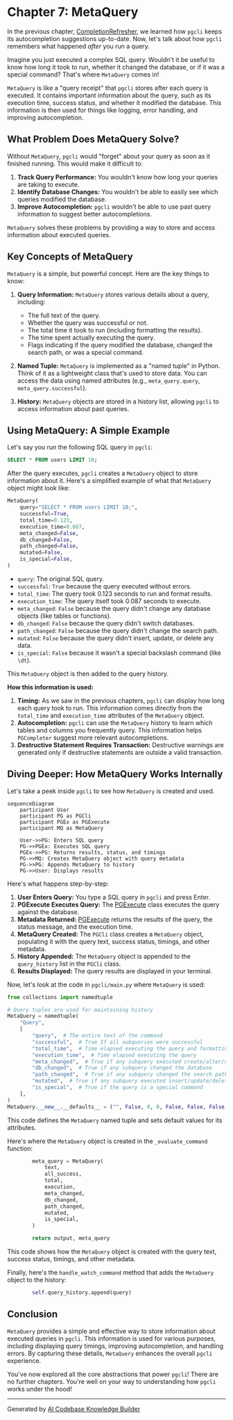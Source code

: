 # Chapter 7: MetaQuery

In the previous chapter, [CompletionRefresher](06_completionrefresher.md), we learned how `pgcli` keeps its autocompletion suggestions up-to-date. Now, let's talk about how `pgcli` remembers what happened *after* you run a query.

Imagine you just executed a complex SQL query. Wouldn't it be useful to know how long it took to run, whether it changed the database, or if it was a special command? That's where `MetaQuery` comes in!

`MetaQuery` is like a "query receipt" that `pgcli` stores after each query is executed. It contains important information about the query, such as its execution time, success status, and whether it modified the database. This information is then used for things like logging, error handling, and improving autocompletion.

## What Problem Does MetaQuery Solve?

Without `MetaQuery`, `pgcli` would "forget" about your query as soon as it finished running. This would make it difficult to:

1.  **Track Query Performance:** You wouldn't know how long your queries are taking to execute.
2.  **Identify Database Changes:** You wouldn't be able to easily see which queries modified the database.
3.  **Improve Autocompletion:** `pgcli` wouldn't be able to use past query information to suggest better autocompletions.

`MetaQuery` solves these problems by providing a way to store and access information about executed queries.

## Key Concepts of MetaQuery

`MetaQuery` is a simple, but powerful concept. Here are the key things to know:

1.  **Query Information:** `MetaQuery` stores various details about a query, including:
    *   The full text of the query.
    *   Whether the query was successful or not.
    *   The total time it took to run (including formatting the results).
    *   The time spent actually executing the query.
    *   Flags indicating if the query modified the database, changed the search path, or was a special command.

2.  **Named Tuple:** `MetaQuery` is implemented as a "named tuple" in Python. Think of it as a lightweight class that's used to store data. You can access the data using named attributes (e.g., `meta_query.query`, `meta_query.successful`).

3.  **History:** `MetaQuery` objects are stored in a history list, allowing `pgcli` to access information about past queries.

## Using MetaQuery: A Simple Example

Let's say you run the following SQL query in `pgcli`:

```sql
SELECT * FROM users LIMIT 10;
```

After the query executes, `pgcli` creates a `MetaQuery` object to store information about it. Here's a simplified example of what that `MetaQuery` object might look like:

```python
MetaQuery(
    query="SELECT * FROM users LIMIT 10;",
    successful=True,
    total_time=0.123,
    execution_time=0.087,
    meta_changed=False,
    db_changed=False,
    path_changed=False,
    mutated=False,
    is_special=False,
)
```

*   `query`: The original SQL query.
*   `successful`: `True` because the query executed without errors.
*   `total_time`: The query took 0.123 seconds to run and format results.
*   `execution_time`: The query itself took 0.087 seconds to execute.
*   `meta_changed`: `False` because the query didn't change any database objects (like tables or functions).
*   `db_changed`: `False` because the query didn't switch databases.
*   `path_changed`: `False` because the query didn't change the search path.
*   `mutated`: `False` because the query didn't insert, update, or delete any data.
*   `is_special`: `False` because it wasn't a special backslash command (like `\dt`).

This `MetaQuery` object is then added to the query history.

**How this information is used:**

1.  **Timing:** As we saw in the previous chapters, `pgcli` can display how long each query took to run. This information comes directly from the `total_time` and `execution_time` attributes of the `MetaQuery` object.
2.  **Autocompletion:** `pgcli` can use the `MetaQuery` history to learn which tables and columns you frequently query. This information helps `PGCompleter` suggest more relevant autocompletions.
3. **Destructive Statement Requires Transaction:** Destructive warnings are generated only if destructive statements are outside a valid transaction.

## Diving Deeper: How MetaQuery Works Internally

Let's take a peek inside `pgcli` to see how `MetaQuery` is created and used.

```mermaid
sequenceDiagram
    participant User
    participant PG as PGCli
    participant PGEx as PGExecute
    participant MQ as MetaQuery

    User->>PG: Enters SQL query
    PG->>PGEx: Executes SQL query
    PGEx->>PG: Returns results, status, and timings
    PG->>MQ: Creates MetaQuery object with query metadata
    PG->>PG: Appends MetaQuery to history
    PG->>User: Displays results
```

Here's what happens step-by-step:

1.  **User Enters Query:** You type a SQL query in `pgcli` and press Enter.
2.  **PGExecute Executes Query:** The [PGExecute](02_pgexecute.md) class executes the query against the database.
3.  **Metadata Returned:** [PGExecute](02_pgexecute.md) returns the results of the query, the status message, and the execution time.
4.  **MetaQuery Created:** The `PGCli` class creates a `MetaQuery` object, populating it with the query text, success status, timings, and other metadata.
5.  **History Appended:** The `MetaQuery` object is appended to the `query_history` list in the `PGCli` class.
6.  **Results Displayed:** The query results are displayed in your terminal.

Now, let's look at the code in `pgcli/main.py` where `MetaQuery` is used:

```python
from collections import namedtuple

# Query tuples are used for maintaining history
MetaQuery = namedtuple(
    "Query",
    [
        "query",  # The entire text of the command
        "successful",  # True If all subqueries were successful
        "total_time",  # Time elapsed executing the query and formatting results
        "execution_time",  # Time elapsed executing the query
        "meta_changed",  # True if any subquery executed create/alter/drop
        "db_changed",  # True if any subquery changed the database
        "path_changed",  # True if any subquery changed the search path
        "mutated",  # True if any subquery executed insert/update/delete
        "is_special",  # True if the query is a special command
    ],
)
MetaQuery.__new__.__defaults__ = ("", False, 0, 0, False, False, False, False)
```

This code defines the `MetaQuery` named tuple and sets default values for its attributes.

Here's where the `MetaQuery` object is created in the `_evaluate_command` function:

```python
        meta_query = MetaQuery(
            text,
            all_success,
            total,
            execution,
            meta_changed,
            db_changed,
            path_changed,
            mutated,
            is_special,
        )

        return output, meta_query
```

This code shows how the `MetaQuery` object is created with the query text, success status, timings, and other metadata.

Finally, here's the `handle_watch_command` method that adds the `MetaQuery` object to the history:

```python
        self.query_history.append(query)
```

## Conclusion

`MetaQuery` provides a simple and effective way to store information about executed queries in `pgcli`. This information is used for various purposes, including displaying query timings, improving autocompletion, and handling errors. By capturing these details, `MetaQuery` enhances the overall `pgcli` experience.

You've now explored all the core abstractions that power `pgcli`! There are no further chapters. You're well on your way to understanding how `pgcli` works under the hood!


---

Generated by [AI Codebase Knowledge Builder](https://github.com/The-Pocket/Tutorial-Codebase-Knowledge)
